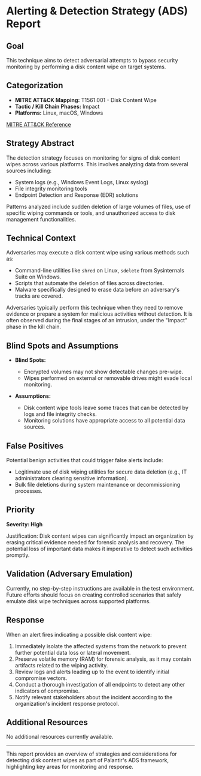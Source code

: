 # Alerting & Detection Strategy (ADS) Report

## Goal
This technique aims to detect adversarial attempts to bypass security monitoring by performing a disk content wipe on target systems.

## Categorization
- **MITRE ATT&CK Mapping:** T1561.001 - Disk Content Wipe
- **Tactic / Kill Chain Phases:** Impact
- **Platforms:** Linux, macOS, Windows

[MITRE ATT&CK Reference](https://attack.mitre.org/techniques/T1561/001)

## Strategy Abstract
The detection strategy focuses on monitoring for signs of disk content wipes across various platforms. This involves analyzing data from several sources including:
- System logs (e.g., Windows Event Logs, Linux syslog)
- File integrity monitoring tools
- Endpoint Detection and Response (EDR) solutions

Patterns analyzed include sudden deletion of large volumes of files, use of specific wiping commands or tools, and unauthorized access to disk management functionalities. 

## Technical Context
Adversaries may execute a disk content wipe using various methods such as:
- Command-line utilities like `shred` on Linux, `sdelete` from Sysinternals Suite on Windows.
- Scripts that automate the deletion of files across directories.
- Malware specifically designed to erase data before an adversary's tracks are covered.

Adversaries typically perform this technique when they need to remove evidence or prepare a system for malicious activities without detection. It is often observed during the final stages of an intrusion, under the "Impact" phase in the kill chain.

## Blind Spots and Assumptions
- **Blind Spots:**
  - Encrypted volumes may not show detectable changes pre-wipe.
  - Wipes performed on external or removable drives might evade local monitoring.
  
- **Assumptions:**
  - Disk content wipe tools leave some traces that can be detected by logs and file integrity checks.
  - Monitoring solutions have appropriate access to all potential data sources.

## False Positives
Potential benign activities that could trigger false alerts include:
- Legitimate use of disk wiping utilities for secure data deletion (e.g., IT administrators clearing sensitive information).
- Bulk file deletions during system maintenance or decommissioning processes.

## Priority
**Severity: High**

Justification: Disk content wipes can significantly impact an organization by erasing critical evidence needed for forensic analysis and recovery. The potential loss of important data makes it imperative to detect such activities promptly.

## Validation (Adversary Emulation)
Currently, no step-by-step instructions are available in the test environment. Future efforts should focus on creating controlled scenarios that safely emulate disk wipe techniques across supported platforms.

## Response
When an alert fires indicating a possible disk content wipe:
1. Immediately isolate the affected systems from the network to prevent further potential data loss or lateral movement.
2. Preserve volatile memory (RAM) for forensic analysis, as it may contain artifacts related to the wiping activity.
3. Review logs and alerts leading up to the event to identify initial compromise vectors.
4. Conduct a thorough investigation of all endpoints to detect any other indicators of compromise.
5. Notify relevant stakeholders about the incident according to the organization's incident response protocol.

## Additional Resources
No additional resources currently available.

---

This report provides an overview of strategies and considerations for detecting disk content wipes as part of Palantir's ADS framework, highlighting key areas for monitoring and response.